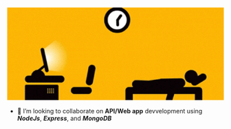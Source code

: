 <!-- <img src="https://media.giphy.com/media/TRklv98Fvo0Tu/giphy.gif" width="720" /> -->
![Coding Life](/codingLife_720w.gif)  

- 👯 I’m looking to collaborate on **API/Web app** devvelopment using ***NodeJs***, ***Express***, and ***MongoDB***

<!--
**popoybvargas/popoybvargas** is a ✨ _special_ ✨ repository because its `README.md` (this file) appears on your GitHub profile.

Here are some ideas to get you started:

- 🔭 I’m currently working on ...
- 🌱 I’m currently learning ...
- 👯 I’m looking to collaborate on ...
- 🤔 I’m looking for help with ...
- 💬 Ask me about ...
- 📫 How to reach me: ...
- 😄 Pronouns: ...
- ⚡ Fun fact: ...
-->
